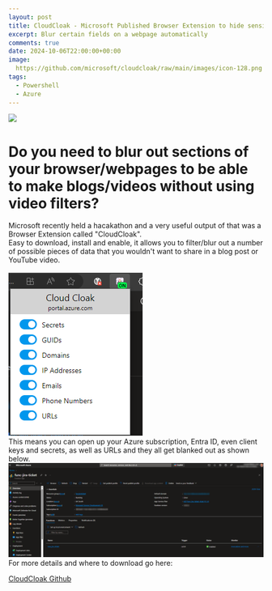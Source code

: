 ```yaml
---
layout: post
title: CloudCloak - Microsoft Published Browser Extension to hide sensitive information realtime during browsing.  Ideal for Blogging/Vlogging without doxxing yourself!
excerpt: Blur certain fields on a webpage automatically
comments: true
date: 2024-10-06T22:00:00+00:00
image:
  https://github.com/microsoft/cloudcloak/raw/main/images/icon-128.png
tags: 
  - Powershell
  - Azure
---
```


<img src="https://github.com/microsoft/cloudcloak/raw/main/images/icon-128.png">

# Do you need to blur out sections of your browser/webpages to be able to make blogs/videos without using video filters?

Microsoft recently held a hacakathon and a very useful output of that was a Browser Extension called "CloudCloak".  
Easy to download, install and enable, it allows you to filter/blur out a number of possible pieces of data that you wouldn't want to share in a blog post or YouTube video.  
<BR>
<img src="/public/cloudcloakoptions.png">
<BR>
This means you can open up your Azure subscription, Entra ID, even client keys and secrets, as well as URLs and they all get blanked out as shown below.
<BR>
<img src="/public/ccgrab2.png">
<BR>
For more details and where to download go here:

<A HREF="https://github.com/microsoft/cloudcloak?tab=readme-ov-file"> CloudCloak Github </A>

